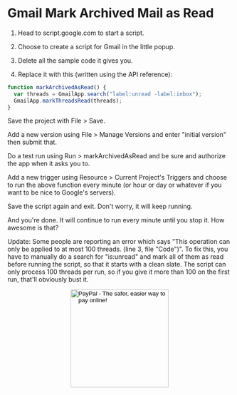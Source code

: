 
# Gmail Mark Archived Mail as Read

1. Head to script.google.com to start a script.

2. Choose to create a script for Gmail in the little popup.

3. Delete all the sample code it gives you.

4. Replace it with this (written using the API reference):

```js
function markArchivedAsRead() {
  var threads = GmailApp.search("label:unread -label:inbox");
  GmailApp.markThreadsRead(threads);
}
```

Save the project with File > Save.

Add a new version using File > Manage Versions and enter "initial version" then submit that.

Do a test run using Run > markArchivedAsRead and be sure and authorize the app when it asks you to.

Add a new trigger using Resource > Current Project's Triggers and choose to run the above function every minute (or hour or day or whatever if you want to be nice to Google's servers).

Save the script again and exit. Don't worry, it will keep running.

And you're done. It will continue to run every minute until you stop it. How awesome is that?

Update: Some people are reporting an error which says "This operation can only be applied to at most 100 threads. (line 3, file "Code")". To fix this, you have to manually do a search for "is:unread" and mark all of them as read before running the script, so that it starts with a clean slate. The script can only process 100 threads per run, so if you give it more than 100 on the first run, that'll obviously bust it.

<!-- Donation Button -->
<form action="https://www.paypal.com/cgi-bin/webscr" method="post" target="_top" align="center"><input type="hidden" name="cmd" value="_s-xclick"><input type="hidden" name="hosted_button_id" value="Q94AU5RUD4X6A"><input type="image" src="https://raw.githubusercontent.com/fire1ce/3os.org/gh-pages/assets/images/beerDonation.png" width="220px" border="0" name="submit" alt="PayPal - The safer, easier way to pay online!"><img alt="" border="0" src="https://www.paypalobjects.com/en_US/i/scr/pixel.gif" width="1" height="1"></form>
<!-- Donation Button -->